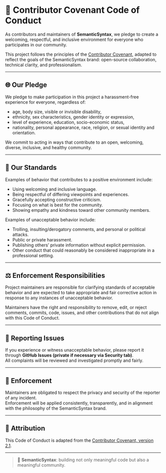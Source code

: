 # 📜 Contributor Covenant Code of Conduct

As contributors and maintainers of **SemanticSyntax**, we pledge to create a welcoming, respectful, and inclusive environment for everyone who participates in our community.

This project follows the principles of the [Contributor Covenant](https://www.contributor-covenant.org/), adapted to reflect the goals of the SemanticSyntax brand: open-source collaboration, technical clarity, and professionalism.

---

## 🌐 Our Pledge
We pledge to make participation in this project a harassment-free experience for everyone, regardless of:
- age, body size, visible or invisible disability,
- ethnicity, sex characteristics, gender identity or expression,
- level of experience, education, socio-economic status,
- nationality, personal appearance, race, religion, or sexual identity and orientation.

We commit to acting in ways that contribute to an open, welcoming, diverse, inclusive, and healthy community.

---

## 🤝 Our Standards
Examples of behavior that contributes to a positive environment include:
- Using welcoming and inclusive language.
- Being respectful of differing viewpoints and experiences.
- Gracefully accepting constructive criticism.
- Focusing on what is best for the community.
- Showing empathy and kindness toward other community members.

Examples of unacceptable behavior include:
- Trolling, insulting/derogatory comments, and personal or political attacks.
- Public or private harassment.
- Publishing others’ private information without explicit permission.
- Other conduct that could reasonably be considered inappropriate in a professional setting.

---

## ⚖️ Enforcement Responsibilities
Project maintainers are responsible for clarifying standards of acceptable behavior and are expected to take appropriate and fair corrective action in response to any instances of unacceptable behavior.

Maintainers have the right and responsibility to remove, edit, or reject comments, commits, code, issues, and other contributions that do not align with this Code of Conduct.

---

## 🚨 Reporting Issues
If you experience or witness unacceptable behavior, please report it through **GitHub Issues (private if necessary via Security tab)**.  
All complaints will be reviewed and investigated promptly and fairly.

---

## 📌 Enforcement
Maintainers are obligated to respect the privacy and security of the reporter of any incident.  
Enforcement will be applied consistently, transparently, and in alignment with the philosophy of the SemanticSyntax brand.

---

## 🔗 Attribution
This Code of Conduct is adapted from the [Contributor Covenant, version 2.1](https://www.contributor-covenant.org/version/2/1/code_of_conduct/).

---

> 🧩 **SemanticSyntax**: building not only meaningful code but also a meaningful community.

